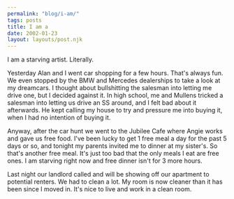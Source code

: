 ```yaml
---
permalink: "blog/i-am/"
tags: posts
title: I am a
date: 2002-01-23
layout: layouts/post.njk
---
```


I am a starving artist. Literally. 

Yesterday Alan and I went car shopping for a few hours. That's always fun. We even stopped by the BMW and Mercedes dealerships to take a look at my dreamcars. I thought about bullshitting the salesman into letting me drive one, but I decided against it. In high school, me and Mullens tricked a salesman into letting us drive an SS around, and I felt bad about it afterwards. He kept calling my house to try and pressure me into buying it, when I had no intention of buying it.

Anyway, after the car hunt we went to the Jubilee Cafe where Angie works and gave us free food. I've been lucky to get 1 free meal a day for the past 5 days or so, and tonight my parents invited me to dinner at my sister's. So that's another free meal. It's just too bad that the only meals I eat are free ones. I am starving right now and free dinner isn't for 3 more hours.

Last night our landlord called and will be showing off our apartment to potential renters. We had to clean a lot. My room is now cleaner than it has been since I moved in. It's nice to live and work in a clean room.